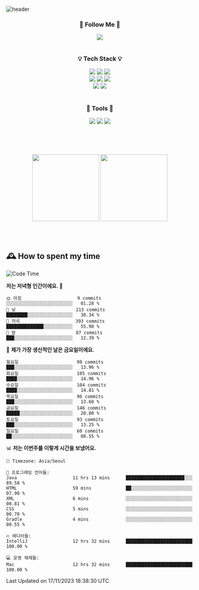 ![header](https://capsule-render.vercel.app/api?type=waving&color=0:FFE29F,50:FFA99F,100:FF719A&height=300&fontAlignY=40&section=header&text=sung%20eun&fontSize=80&fontColor=FFFFFF)

<div align="center">
	<h3>🐹  Follow Me  🐹</h3>
	<a href="https://velog.io/@saeun05" target="_blank"><img src="https://img.shields.io/badge/Velog-20C997?style=flat&logo=velog&logoColor=white"/></a><br><br>
	<h3>💡  Tech Stack  💡</h3>
	<img src="https://img.shields.io/badge/Java-0078D4?style=flat"/>
	<img src="https://img.shields.io/badge/Spring-6DB33F?style=flat&logo=spring&logoColor=white"/>
	<img src="https://img.shields.io/badge/SpringBoot-6DB33F?style=flat&logo=springboot&logoColor=white"/><br>
	<img src="https://img.shields.io/badge/HTML5-E34F26?style=flat&logo=html5&logoColor=white"/>
	<img src="https://img.shields.io/badge/CSS3-1572B6?style=flat&logo=css3&logoColor=white"/>
	<img src="https://img.shields.io/badge/jQuery-0769AD?style=flat&logo=jquery&logoColor=white"/><br>
	<img src="https://img.shields.io/badge/MySQL-4479A1?style=flat&logo=mysql&logoColor=white"/>
	<img src="https://img.shields.io/badge/oracle-F80000?style=flat&logo=oracle&logoColor=white"/><br><br>
	<h3>🔦  Tools  🔦</h3>
	<img src="https://img.shields.io/badge/intelliJ IDEA-000000?style=flat&logo=intellijidea&logoColor=white"/>
	<img src="https://img.shields.io/badge/Notion-F9DC3E?style=flat&logo=notion&logoColor=white"/>
	<img src="https://img.shields.io/badge/Git-F05032?style=flat&logo=git&logoColor=white"/><br><br>
</div>

<br><br>

<div align="center">
  <img style="height:180px" src="https://github-readme-stats.vercel.app/api?username=sungeunn&show_icons=true&theme=omni&locale=kr"/>
  <img style="height:180px" src="https://github-readme-stats.vercel.app/api/top-langs/?username=sungeunn&theme=omni&layout=compact&locale=kr"/>
</div>

<br><br>

## 🕰 How to spent my time
<!--START_SECTION:waka-->
![Code Time](http://img.shields.io/badge/Code%20Time-264%20hrs%2024%20mins-blue)

**저는 저녁형 인간이에요. 🦉** 

```text
🌞 아침                     9 commits           ░░░░░░░░░░░░░░░░░░░░░░░░░   01.28 % 
🌆 낮　                     213 commits         ████████░░░░░░░░░░░░░░░░░   30.34 % 
🌃 저녁                     393 commits         ██████████████░░░░░░░░░░░   55.98 % 
🌙 밤　                     87 commits          ███░░░░░░░░░░░░░░░░░░░░░░   12.39 % 
```
📅 **제가 가장 생산적인 날은 금요일이에요.** 

```text
월요일                      98 commits          ███░░░░░░░░░░░░░░░░░░░░░░   13.96 % 
화요일                      105 commits         ████░░░░░░░░░░░░░░░░░░░░░   14.96 % 
수요일                      104 commits         ████░░░░░░░░░░░░░░░░░░░░░   14.81 % 
목요일                      96 commits          ███░░░░░░░░░░░░░░░░░░░░░░   13.68 % 
금요일                      146 commits         █████░░░░░░░░░░░░░░░░░░░░   20.80 % 
토요일                      93 commits          ███░░░░░░░░░░░░░░░░░░░░░░   13.25 % 
일요일                      60 commits          ██░░░░░░░░░░░░░░░░░░░░░░░   08.55 % 
```


📊 **저는 이번주를 이렇게 시간을 보냈어요.** 

```text
🕑︎ Timezone: Asia/Seoul

💬 프로그래밍 언어들: 
Java                     11 hrs 13 mins      ██████████████████████░░░   89.58 % 
HTML                     59 mins             ██░░░░░░░░░░░░░░░░░░░░░░░   07.90 % 
XML                      6 mins              ░░░░░░░░░░░░░░░░░░░░░░░░░   00.81 % 
CSS                      5 mins              ░░░░░░░░░░░░░░░░░░░░░░░░░   00.70 % 
Gradle                   4 mins              ░░░░░░░░░░░░░░░░░░░░░░░░░   00.55 % 

🔥 에디터들: 
IntelliJ                 12 hrs 32 mins      █████████████████████████   100.00 % 

💻 운영 체제들: 
Mac                      12 hrs 32 mins      █████████████████████████   100.00 % 
```


 Last Updated on 17/11/2023 18:38:30 UTC
<!--END_SECTION:waka-->
